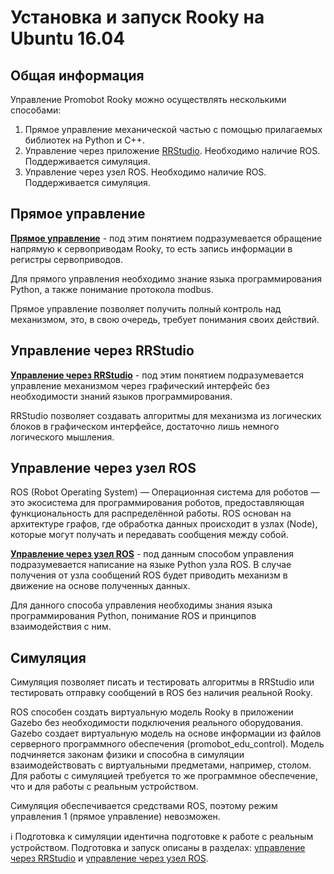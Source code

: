 # Установка и запуск Rooky на Ubuntu 16.04
## Общая информация
Управление Promobot Rooky можно осуществлять несколькими способами:
1. Прямое управление механической частью с помощью прилагаемых библиотек на Python и С++.
2. Управление через приложение [RRStudio](/RRStudio). Необходимо наличие ROS. Поддерживается симуляция.
3. Управление через узел ROS. Необходимо наличие ROS. Поддерживается симуляция.

## Прямое управление
**[Прямое управление](/Rooky/direct_control_ubuntu)** - под этим понятием подразумевается обращение напрямую к сервоприводам Rooky, то есть запись информации в регистры сервоприводов.

Для прямого управления необходимо знание языка программирования Python, а также понимание протокола modbus.

Прямое управление позволяет получить полный контроль над механизмом, это, в свою очередь, требует понимания своих действий.

## Управление через RRStudio
**[Управление через RRStudio](/Rooky/rrs_control_ubuntu)** - под этим понятием подразумевается управление механизмом через графический интерфейс без необходимости знаний языков программирования. 

RRStudio позволяет создавать алгоритмы для механизма из логических блоков в графическом интерфейсе, достаточно лишь немного логического мышления.

## Управление через узел ROS
ROS (Robot Operating System) — Операционная система для роботов — это экосистема для программирования роботов, предоставляющая функциональность для распределённой работы. ROS основан на архитектуре графов, где обработка данных происходит в узлах (Node), которые могут получать и передавать сообщения между собой.

**[Управление через узел ROS](/Rooky/node_control_ubuntu)** - под данным способом управления подразумевается написание на языке Python узла ROS. В случае получения от узла сообщений ROS будет приводить механизм в движение на основе полученных данных.

Для данного способа управления необходимы знания языка программирования Python, понимание ROS и принципов взаимодействия с ним.

## Симуляция
Симуляция позволяет писать и тестировать алгоритмы в RRStudio или тестировать отправку сообщений в ROS без наличия реальной Rooky.

ROS способен создать виртуальную модель Rooky в приложении Gazebo без необходимости подключения реального оборудования. Gazebo создает виртуальную модель на основе информации из файлов серверного программного обеспечения (promobot_edu_control). Модель подчиняется законам физики и способна в симуляции взаимодействовать с виртуальными предметами, например, столом. Для работы с симуляцией требуется то же программное обеспечение, что и для работы с реальным устройством.

Симуляция обеспечивается средствами ROS, поэтому режим управления 1 (прямое управление) невозможен.

ℹ️ Подготовка к симуляции идентична подготовке к работе с реальным устройством. Подготовка и запуск описаны в разделах: [управление через RRStudio](/Rooky/rrs_control_ubuntu) и [управление через узел ROS](/Rooky/node_control_ubuntu).